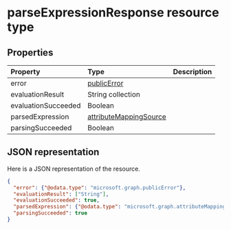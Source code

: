 # parseExpressionResponse resource type




## Properties
| Property	   | Type	|Description|
|:---------------|:--------|:----------|
|error|[publicError](publicerror.md)||
|evaluationResult|String collection||
|evaluationSucceeded|Boolean||
|parsedExpression|[attributeMappingSource](attributemappingsource.md)||
|parsingSucceeded|Boolean||

## JSON representation

Here is a JSON representation of the resource.

<!-- {
  "blockType": "resource",
  "optionalProperties": [

  ],
  "@odata.type": "microsoft.graph.parseExpressionResponse"
}-->

```json
{
  "error": {"@odata.type": "microsoft.graph.publicError"},
  "evaluationResult": ["String"],
  "evaluationSucceeded": true,
  "parsedExpression": {"@odata.type": "microsoft.graph.attributeMappingSource"},
  "parsingSucceeded": true
}

```

<!-- uuid: 8fcb5dbc-d5aa-4681-8e31-b001d5168d79
2015-10-25 14:57:30 UTC -->
<!-- {
  "type": "#page.annotation",
  "description": "parseExpressionResponse resource",
  "keywords": "",
  "section": "documentation",
  "tocPath": ""
}-->